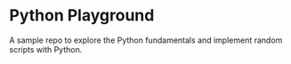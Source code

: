 # Python Playground

A sample repo to explore the Python fundamentals and implement random scripts with Python.
